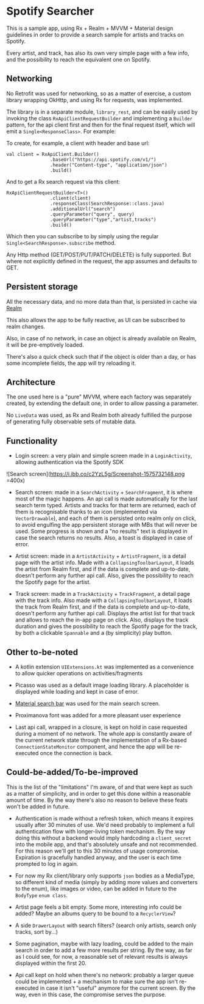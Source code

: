 # Spotify Searcher

This is a sample app, using Rx + Realm + MVVM + Material design guidelines in order to provide a search sample for artists and tracks on Spotify.

Every artist, and track, has also its own very simple page with a few info, and the possibility to reach the equivalent one on Spotify.

## Networking

No Retrofit was used for networking, so as a matter of exercise, a custom library wrapping OkHttp, and using Rx for requests, was implemented.

The library is in a separate module, `library_rest`, and can be easily used by invoking the class `RxApiClientRequestBuilder` and implementing a `Builder` pattern, for the api client first and then for the final request itself, which will emit a `Single<ResponseClass>`. For example:

To create, for example, a client with header and base url:

```
val client = RxApiClient.Builder()
                .baseUrl("https://api.spotify.com/v1/")
                .header("Content-type", "application/json")
                .build()
```

And to get a Rx search request via this client:

```
RxApiClientRequestBuilder<T>()
                .client(client)
                .responseClass(SearchResponse::class.java)
                .additionalUrl("search")
                .queryParameter("query", query)
                .queryParameter("type","artist,tracks")
                .build()
```

Which then you can subscribe to by simply using the regular `Single<SearchResponse>.subscribe` method. 

Any Http method (GET/POST/PUT/PATCH/DELETE) is fully supported. But where not explicitly defined in the request, the app assumes and defaults to GET.

## Persistent storage

All the necessary data, and no more data than that, is persisted in cache via [Realm](https://realm.io/) 

This also allows the app to be fully reactive, as UI can be subscribed to realm changes.

Also, in case of no network, in case an object is already available on Realm, it will be pre-emptively loaded.

There's also a quick check such that if the object is older than a day, or has some incomplete fields, the app will try reloading it.

## Architecture

The one used here is a "pure" MVVM, where each factory was separately created, by extending the default one, in order to allow passing a parameter.

No `LiveData` was used, as Rx and Realm both already fulfilled the purpose of generating fully observable sets of mutable data.

## Functionality

- Login screen: a very plain and simple screen made in a `LoginActivity`, allowing authentication via the Spotify SDK

![Search screen](https://i.ibb.co/c2YzL5g/Screenshot-1575732148.png =400x)

- Search screen: made in a `SearchActivity` + `SearchFragment`, it is where most of the magic happens. An api call is made automatically for the last search term typed. Artists and tracks for that term are returned, each of them is recognisable thanks to an icon (implemented via `VectorDrawable`), and each of them is persisted onto realm only on click, to avoid engulfing the app persistent storage with MBs that will never be used. Some progress is shown and a "no results" text is displayed in case the search returns no results. Also, a toast is displayed in case of error. 

- Artist screen: made in a `ArtistActivity` + `ArtistFragment`, is a detail page with the artist info. Made with a `CollapsingToolbarLayout`, it loads the artist from Realm first, and if the data is complete and up-to-date, doesn't perform any further api call. Also, gives the possibility to reach the Spotify page for the artist.

- Track screen: made in a `TrackActivity` + `TrackFragment`, a detail page with the track info. Also made with a `CollapsingToolbarLayout`, it loads the track from Realm first, and if the data is complete and up-to-date, doesn't perform any further api call. Displays the artist list for that track and allows to reach the in-app page on click. Also, displays the track duration and gives the possibility to reach the Spotify page for the track, by both a clickable `Spannable` and a (by simplicity) play button.

## Other to-be-noted

- A kotlin extension `UIExtensions.kt` was implemented as a convenience to allow quicker operations on activities/fragments

- Picasso was used as a default image loading library. A placeholder is displayed while loading and kept in case of error.

- [Material search bar](https://github.com/mancj/MaterialSearchBar) was used for the main search screen.

- Proximanova font was added for a more pleasant user experience

- Last api call, wrapped in a closure, is kept on hold in case requested during a moment of no network. The whole app is constantly aware of the current network state through the implementation of a Rx-based `ConnectionStateMonitor` component, and hence the app will be re-executed once the connection is back.

## Could-be-added/To-be-improved

This is the list of the "limitations" I'm aware, of and that were kept as such as a matter of simplicity, and in order to get this done within a reasonable amount of time. By the way there's also no reason to believe these feats won't be added in future. 

- Authentication is made without a refresh token, which means it expires usually after 30 minutes of use. We'd need probably to implement a full authentication flow with longer-living token mechanism. By the way doing this without a backend would imply hardcoding a `client_secret` into the mobile app, and that's absolutely unsafe and not recommended. For this reason we'll get to this 30 minutes of usage compromise. Expiration is gracefully handled anyway, and the user is each time prompted to log in again.

- For now my Rx client/library only supports `json` bodies as a MediaType, so different kind of media (simply by adding more values and converters to the enum), like images or video, can be added in future to the `BodyType` `enum class`.

- Artist page feels a bit empty. Some more, interesting info could be added? Maybe an albums query to be bound to a `RecyclerView`?

- A side `DrawerLayout` with search filters? (search only artists, search only tracks, sort by...)

- Some pagination, maybe with lazy loading, could be added to the main search in order to add a few more results per string. By the way, as far as I could see, for now, a reasonable set of relevant results is always displayed within the first 20.

- Api call kept on hold when there's no network: probably a larger queue could be implemented + a mechanism to make sure the app isn't re-executed in case it isn't "useful" anymore for the current screen. By the way, even in this case, the compromise serves the purpose.
